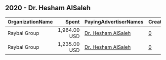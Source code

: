 ## 2020 - Dr. Hesham AlSaleh 
|OrganizationName|Spent|PayingAdvertiserNames|CreativeUrls|Impressions|Genders|AgeBrackets|CountryCodes|BillingAddresses|CandidateBallotInformation|
|:---|---:|:---|:---|---:|:---|:---|:---|:---|:---|
|Raybal Group|1,964.00 USD|[Dr. Hesham AlSaleh](2020/Dr._Hesham_AlSaleh.md)|[0](https://www.snap.com/political-ads/asset/f98571f6e14a46b22776d02592a73d1d88bf81b520e07766cc5ef2b4897e24c8?mediaType=mp4)|1,373,520||18+|kuwait|"Abdullah AlMubarak St,Murqab,15000,KW"|Dr Hesham AlSaleh|
|Raybal Group|1,235.00 USD|[Dr. Hesham AlSaleh](2020/Dr._Hesham_AlSaleh.md)|[0](https://www.snap.com/political-ads/asset/a67219471879fce6f780bc7511b695e6e282162adfdd84c0e59ca455491eab2c?mediaType=mp4)|757,080||23+|kuwait|"Abdullah AlMubarak St,Murqab,15000,KW"|Dr Hesham AlSaleh|
